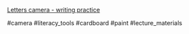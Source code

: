 [Letters camera - writing practice](https://www.facebook.com/reel/5838906916215998)

#camera #literacy_tools #cardboard  #paint #lecture_materials 